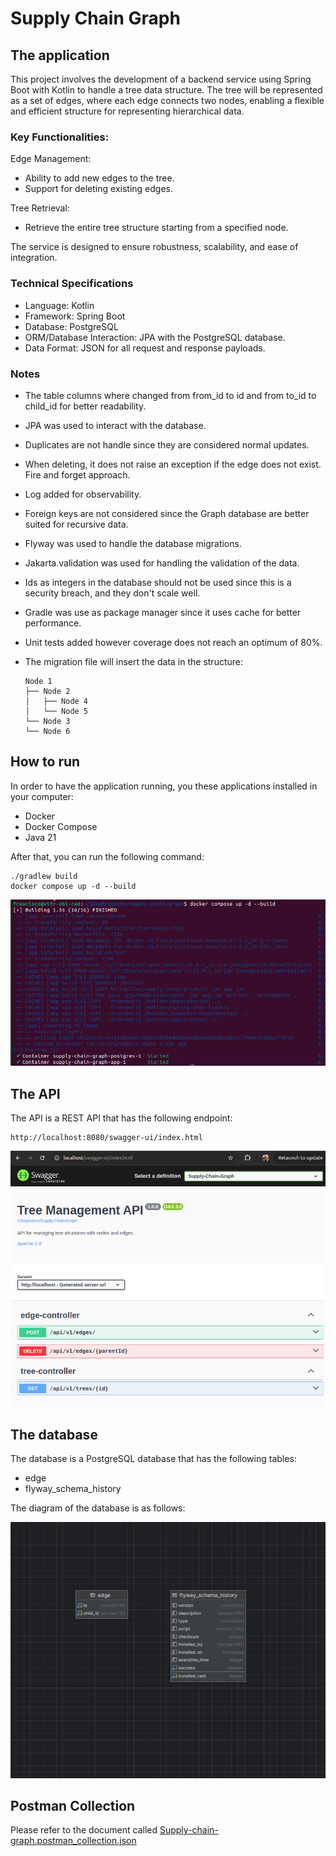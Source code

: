 # Supply Chain Graph

## The application
This project involves the development of a backend service using Spring Boot 
with Kotlin to handle a tree data structure. The tree will be represented 
as a set of edges, where each edge connects two nodes, enabling a flexible 
and efficient structure for representing hierarchical data.

### Key Functionalities:
Edge Management:

* Ability to add new edges to the tree.
* Support for deleting existing edges.

Tree Retrieval:
* Retrieve the entire tree structure starting from a specified node.

The service is designed to ensure robustness, scalability, and ease of 
integration.

### Technical Specifications
* Language: Kotlin
* Framework: Spring Boot
* Database: PostgreSQL
* ORM/Database Interaction: JPA with the PostgreSQL database.
* Data Format: JSON for all request and response payloads.

### Notes
* The table columns where changed from from_id to id and from to_id to child_id
for better readability.
* JPA was used to interact with the database.
* Duplicates are not handle since they are considered normal updates.
* When deleting, it does not raise an exception if the edge does not exist. Fire 
and forget approach.
* Log added for observability.
* Foreign keys are not considered since the Graph database are better suited
for recursive data. 
* Flyway was used to handle the database migrations.
* Jakarta.validation was used for handling the validation of the data.
* Ids as integers in the database should not be used since this is a 
security breach, and they don't scale well.
* Gradle was use as package manager since it uses cache for better performance.
* Unit tests added however coverage does not reach an optimum of 80%.
* The migration file will insert the data in the structure:

      Node 1
      ├── Node 2
      │   ├── Node 4
      │   └── Node 5
      └── Node 3
      └── Node 6

## How to run

In order to have the application running, you these applications installed
in your computer:
* Docker 
* Docker Compose 
* Java 21

After that, you can run the following command:

```shell
./gradlew build
docker compose up -d --build
```
![Sample Image](docs/docker-compose.png "Docker compose")


## The API

The API is a REST API that has the following endpoint:
```
http://localhost:8080/swagger-ui/index.html
```
![Sample Image](docs/swagger.png "Swagger")


## The database

The database is a PostgreSQL database that has the following tables:
* edge
* flyway_schema_history

The diagram of the database is as follows:

![Sample Image](docs/database.png "Database")


## Postman Collection
Please refer to the document called [Supply-chain-graph.postman_collection.json](docs/Supply-chain-graph.postman_collection.json)
